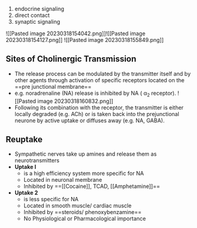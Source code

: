 1. endocrine signaling
2. direct contact
3. synaptic signaling


![[Pasted image 20230318154042.png]]![[Pasted image 20230318154127.png]]
![[Pasted image 20230318155849.png]]
## Sites of Cholinergic Transmission
- The release process can be modulated by the transmitter itself and by other agents through activation of specific receptors located on the ==pre junctional membrane==
- e.g. noradrenaline (NA) release is inhibited by NA ( α<sub>2</sub> receptor).
![[Pasted image 20230318160832.png]]
- Following its combination with the receptor, the transmitter is either locally degraded (e.g. ACh) or is taken back into the prejunctional neurone by active uptake or diffuses away (e.g. NA, GABA).
## Reuptake
- Sympathetic nerves take up amines and release them as neurotransmitters
- **Uptake I** 
	- is a high efficiency system more specific for NA
	- Located in neuronal membrane
	- Inhibited by ==[[Cocaine]], TCAD, [[Amphetamine]]==
- **Uptake 2**
	- is less specific for NA
	- Located in smooth muscle/ cardiac muscle
	- Inhibited by ==steroids/ phenoxybenzamine==
	- No Physiological or Pharmacological importance